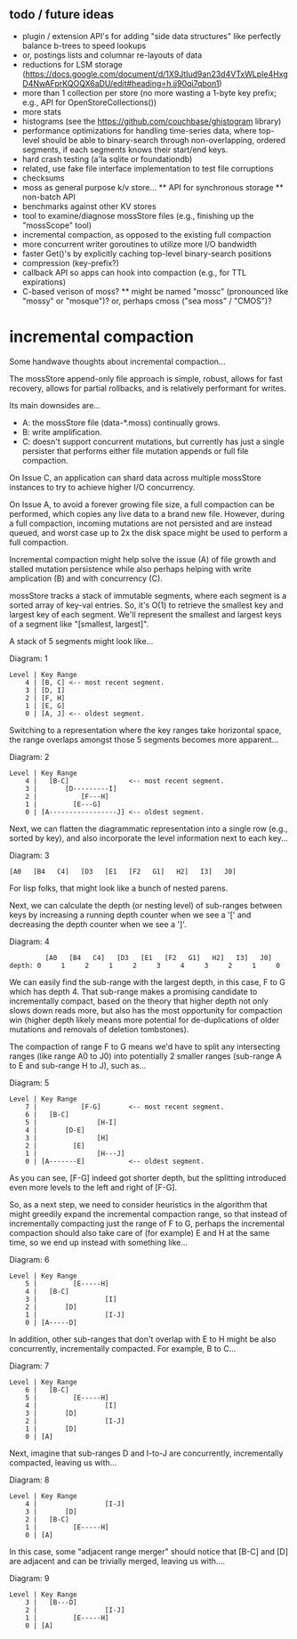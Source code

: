 todo / future ideas
-------------------

* plugin / extension API's for adding "side data structures"
  like perfectly balance b-trees to speed lookups
* or, postings lists and columnar re-layouts of data
* reductions for LSM storage
  (https://docs.google.com/document/d/1X9JtIud9an23d4VTxWLpIe4HxgD4NwAFprKQOQX6aDU/edit#heading=h.jj90qi7qbon1)
* more than 1 collection per store (no more wasting a
  1-byte key prefix; e.g., API for OpenStoreCollections())
* more stats
* histograms (see the https://github.com/couchbase/ghistogram library)
* performance optimizations for handling time-series data,
  where top-level should be able to binary-search through
  non-overlapping, ordered segments, if each segments knows their start/end keys.
* hard crash testing (a'la sqlite or foundationdb)
* related, use fake file interface implementation to test file corruptions
* checksums
* moss as general purpose k/v store...
** API for synchronous storage
** non-batch API
* benchmarks against other KV stores
* tool to examine/diagnose mossStore files (e.g., finishing up the "mossScope" tool)
* incremental compaction, as opposed to the existing full compaction
* more concurrent writer goroutines to utilize more I/O bandwidth
* faster Get()'s by explicitly caching top-level binary-search positions
* compression (key-prefix?)
* callback API so apps can hook into compaction (e.g., for TTL expirations)
* C-based verison of moss?
** might be named "mossc" (pronounced like "mossy" or "mosque")?
   or, perhaps cmoss ("sea moss" / "CMOS")?

incremental compaction
======================

Some handwave thoughts about incremental compaction...

The mossStore append-only file approach is simple, robust, allows for
fast recovery, allows for partial rollbacks, and is relatively
performant for writes.

Its main downsides are...

* A: the mossStore file (data-*.moss) continually grows.
* B: write amplification.
* C: doesn't support concurrent mutations, but currently has just a
  single persister that performs either file mutation appends or
  full file compaction.

On Issue C, an application can shard data across multiple mossStore
instances to try to achieve higher I/O concurrency.

On Issue A, to avoid a forever growing file size, a full compaction
can be performed, which copies any live data to a brand new file.
However, during a full compaction, incoming mutations are not
persisted and are instead queued, and worst case up to 2x the disk
space might be used to perform a full compaction.

Incremental compaction might help solve the issue (A) of file growth
and stalled mutation persistence while also perhaps helping with write
amplication (B) and with concurrency (C).

mossStore tracks a stack of immutable segments, where each segment is
a sorted array of key-val entries.  So, it's O(1) to retrieve the
smallest key and largest key of each segment.  We'll represent the
smallest and largest keys of a segment like "[smallest, largest]".

A stack of 5 segments might look like...

  Diagram: 1

    Level | Key Range
        4 | [B, C] <-- most recent segment.
        3 | [D, I]
        2 | [F, H]
        1 | [E, G]
        0 | [A, J] <-- oldest segment.

Switching to a representation where the key ranges take horizontal
space, the range overlaps amongst those 5 segments becomes more
apparent...

  Diagram: 2

    Level | Key Range
        4 |   [B-C]               <-- most recent segment.
        3 |       [D---------I]
        2 |           [F---H]
        1 |         [E---G]
        0 | [A-----------------J] <-- oldest segment.

Next, we can flatten the diagrammatic representation into a single row
(e.g., sorted by key), and also incorporate the level information next
to each key...

  Diagram: 3

    [A0   [B4   C4]   [D3   [E1   [F2   G1]   H2]   I3]   J0]

For lisp folks, that might look like a bunch of nested parens.

Next, we can calculate the depth (or nesting level) of sub-ranges
between keys by increasing a running depth counter when we see a '['
and decreasing the depth counter when we see a ']'.

  Diagram: 4

             [A0   [B4   C4]   [D3   [E1   [F2   G1]   H2]   I3]   J0]
    depth: 0     1     2     1     2     3     4     3     2     1     0

We can easily find the sub-range with the largest depth, in this case,
F to G which has depth 4.  That sub-range makes a promising candidate
to incrementally compact, based on the theory that higher depth not
only slows down reads more, but also has the most opportunity for
compaction win (higher depth likely means more potential for
de-duplications of older mutations and removals of deletion
tombstones).

The compaction of range F to G means we'd have to split any
intersecting ranges (like range A0 to J0) into potentially 2 smaller
ranges (sub-range A to E and sub-range H to J), such as...

  Diagram: 5

    Level | Key Range
        7 |           [F-G]       <-- most recent segment.
        6 |   [B-C]
        5 |               [H-I]
        4 |       [D-E]
        3 |               [H]
        2 |         [E]
        1 |               [H---J]
        0 | [A-------E]           <-- oldest segment.

As you can see, [F-G] indeed got shorter depth, but the splitting
introduced even more levels to the left and right of [F-G].

So, as a next step, we need to consider heuristics in the algorithm
that might greedily expand the incremental compaction range, so that
instead of incrementally compacting just the range of F to G, perhaps
the incremental compaction should also take care of (for example) E
and H at the same time, so we end up instead with something like...

  Diagram: 6

    Level | Key Range
        5 |         [E-----H]
        4 |   [B-C]
        3 |                 [I]
        2 |       [D]
        1 |                 [I-J]
        0 | [A-----D]

In addition, other sub-ranges that don't overlap with E to H might be
also concurrently, incrementally compacted.  For example, B to C...

  Diagram: 7

    Level | Key Range
        6 |   [B-C]
        5 |         [E-----H]
        4 |                 [I]
        3 |       [D]
        2 |                 [I-J]
        1 |       [D]
        0 | [A]

Next, imagine that sub-ranges D and I-to-J are concurrently,
incrementally compacted, leaving us with...

  Diagram: 8

    Level | Key Range
        4 |                 [I-J]
        3 |       [D]
        2 |   [B-C]
        1 |         [E-----H]
        0 | [A]

In this case, some "adjacent range merger" should notice that [B-C]
and [D] are adjacent and can be trivially merged, leaving us with....

  Diagram: 9

    Level | Key Range
        3 |   [B---D]
        2 |                 [I-J]
        1 |         [E-----H]
        0 | [A]

